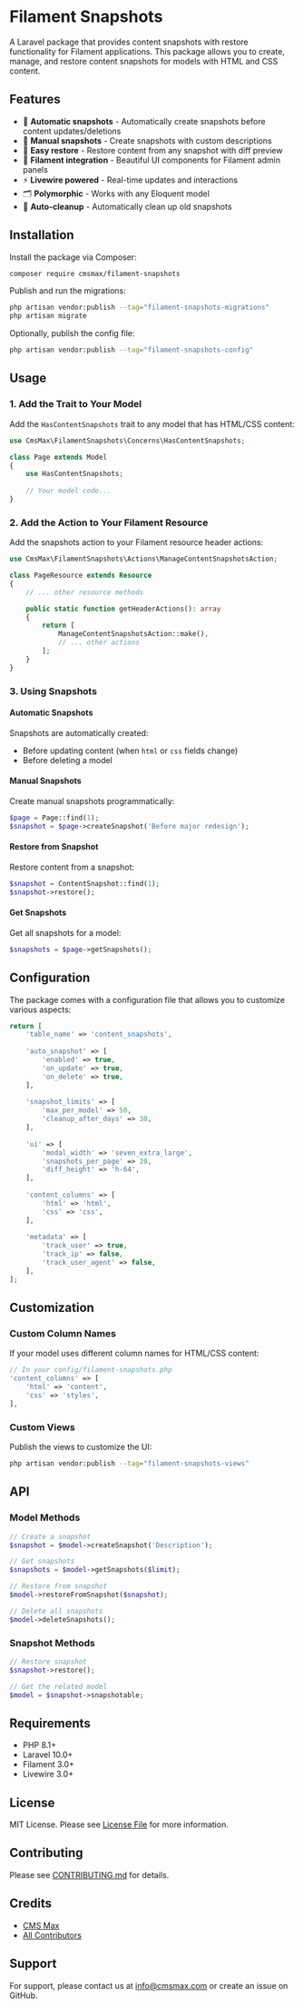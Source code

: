 # Filament Snapshots

A Laravel package that provides content snapshots with restore functionality for Filament applications. This package allows you to create, manage, and restore content snapshots for models with HTML and CSS content.

## Features

- 📸 **Automatic snapshots** - Automatically create snapshots before content updates/deletions
- 🔧 **Manual snapshots** - Create snapshots with custom descriptions
- 🔄 **Easy restore** - Restore content from any snapshot with diff preview
- 🎨 **Filament integration** - Beautiful UI components for Filament admin panels
- ⚡ **Livewire powered** - Real-time updates and interactions
- 🗂️ **Polymorphic** - Works with any Eloquent model
- 🧹 **Auto-cleanup** - Automatically clean up old snapshots

## Installation

Install the package via Composer:

```bash
composer require cmsmax/filament-snapshots
```

Publish and run the migrations:

```bash
php artisan vendor:publish --tag="filament-snapshots-migrations"
php artisan migrate
```

Optionally, publish the config file:

```bash
php artisan vendor:publish --tag="filament-snapshots-config"
```

## Usage

### 1. Add the Trait to Your Model

Add the `HasContentSnapshots` trait to any model that has HTML/CSS content:

```php
use CmsMax\FilamentSnapshots\Concerns\HasContentSnapshots;

class Page extends Model
{
    use HasContentSnapshots;
    
    // Your model code...
}
```

### 2. Add the Action to Your Filament Resource

Add the snapshots action to your Filament resource header actions:

```php
use CmsMax\FilamentSnapshots\Actions\ManageContentSnapshotsAction;

class PageResource extends Resource
{
    // ... other resource methods

    public static function getHeaderActions(): array
    {
        return [
            ManageContentSnapshotsAction::make(),
            // ... other actions
        ];
    }
}
```

### 3. Using Snapshots

#### Automatic Snapshots
Snapshots are automatically created:
- Before updating content (when `html` or `css` fields change)
- Before deleting a model

#### Manual Snapshots
Create manual snapshots programmatically:

```php
$page = Page::find(1);
$snapshot = $page->createSnapshot('Before major redesign');
```

#### Restore from Snapshot
Restore content from a snapshot:

```php
$snapshot = ContentSnapshot::find(1);
$snapshot->restore();
```

#### Get Snapshots
Get all snapshots for a model:

```php
$snapshots = $page->getSnapshots();
```

## Configuration

The package comes with a configuration file that allows you to customize various aspects:

```php
return [
    'table_name' => 'content_snapshots',
    
    'auto_snapshot' => [
        'enabled' => true,
        'on_update' => true,
        'on_delete' => true,
    ],
    
    'snapshot_limits' => [
        'max_per_model' => 50,
        'cleanup_after_days' => 30,
    ],
    
    'ui' => [
        'modal_width' => 'seven_extra_large',
        'snapshots_per_page' => 20,
        'diff_height' => 'h-64',
    ],
    
    'content_columns' => [
        'html' => 'html',
        'css' => 'css',
    ],
    
    'metadata' => [
        'track_user' => true,
        'track_ip' => false,
        'track_user_agent' => false,
    ],
];
```

## Customization

### Custom Column Names
If your model uses different column names for HTML/CSS content:

```php
// In your config/filament-snapshots.php
'content_columns' => [
    'html' => 'content',
    'css' => 'styles',
],
```

### Custom Views
Publish the views to customize the UI:

```bash
php artisan vendor:publish --tag="filament-snapshots-views"
```

## API

### Model Methods

```php
// Create a snapshot
$snapshot = $model->createSnapshot('Description');

// Get snapshots
$snapshots = $model->getSnapshots($limit);

// Restore from snapshot
$model->restoreFromSnapshot($snapshot);

// Delete all snapshots
$model->deleteSnapshots();
```

### Snapshot Methods

```php
// Restore snapshot
$snapshot->restore();

// Get the related model
$model = $snapshot->snapshotable;
```

## Requirements

- PHP 8.1+
- Laravel 10.0+
- Filament 3.0+
- Livewire 3.0+

## License

MIT License. Please see [License File](LICENSE.md) for more information.

## Contributing

Please see [CONTRIBUTING.md](CONTRIBUTING.md) for details.

## Credits

- [CMS Max](https://cmsmax.com)
- [All Contributors](../../contributors)

## Support

For support, please contact us at [info@cmsmax.com](mailto:info@cmsmax.com) or create an issue on GitHub.
